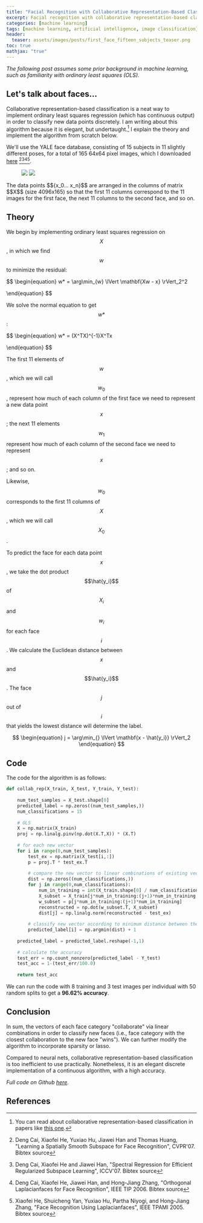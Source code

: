 ```yaml
---
title: "Facial Recognition with Collaborative Representation-Based Classification"
excerpt: Facial recognition with collaborative representation-based classification.
categories: [machine learning]
tags: [machine learning, artificial intelligence, image classification]
header:
  teaser: assets/images/posts/first_face_fifteen_subjects_teaser.png
toc: true
mathjax: "true"
---
```


*The following post assumes some prior background in machine learning, such as familiarity with ordinary least squares (OLS).*

## Let's talk about faces...

Collaborative representation-based classification is a neat way to implement ordinary least squares regression (which has continuous output) in order to classify new data points discretely. I am writing about this algorithm because it is elegant, but undertaught.[^5] I explain the theory and implement the algorithm from scratch below.

We'll use the YALE face database, consisting of 15 subjects in 11 slightly different poses, for a total of 165 64x64 pixel images, which I downloaded [here](http://www.cad.zju.edu.cn/home/dengcai/Data/FaceData.html) [^1][^2][^3][^4]. 
<figure class="half">
    <a href="/assets/images/image-filename-2-large.jpg"><img src="/assets/images/posts/first_face_fifteen_subjects.png"></a>
    <a href="/assets/images/image-filename-1-large.jpg"><img src="/assets/images/posts/total_images_one_face.png"></a>
</figure>
The data points $${x_0... x_n}$$ are arranged in the columns of matrix $$X$$ (size 4096x165) so that the first 11 columns correspond to the 11 images for the first face, the next 11 columns to the second face, and so on.

## Theory

We begin by implementing ordinary least squares regression on $$X$$, in which we find $$w$$ to minimize the residual:

$$ \begin{equation}
    w* = 
\arg\min_{w} \lVert \mathbf{Xw - x} \rVert_2^2

\end{equation} $$

We solve the normal equation to get $$\begin{equation} w* \end{equation}$$:

$$ \begin{equation}
    w* = (X^TX)^{-1}X^Tx

\end{equation} $$

The first 11 elements of $$w$$, which we will call $$w_0$$, represent how much of each column of the first face we need to represent a new data point $$x$$; the next 11 elements $$w_1$$ represent how much of each column of the second face we need to represent $$x$$; and so on.

Likewise, $$w_0$$ corresponds to the first 11 columns of $$X$$, which we will call $$X_0$$. 

To predict the face for each data point $$x$$, we take the dot product $$\hat{y_i}$$ of $$X_i$$ and $$w_i$$ for each face $$i$$. We calculate the Euclidean distance between $$x$$ and $$\hat{y_i}$$. The face $$j$$ out of $$i$$ that yields the lowest distance will determine the label.

$$ \begin{equation}
    j = \arg\min_{} \lVert \mathbf{x - \hat{y_i}} \rVert_2
\end{equation} $$

## Code

The code for the algorithm is as follows:

```python
def collab_rep(X_train, X_test, Y_train, Y_test):
    
    num_test_samples = X_test.shape[0]
    predicted_label = np.zeros((num_test_samples,))
    num_classifications = 15
    
    # OLS
    X = np.matrix(X_train)
    proj = np.linalg.pinv(np.dot(X.T,X)) * (X.T) 
    
    # for each new vector
    for i in range(0,num_test_samples):
        test_ex = np.matrix(X_test[i,:])
        p = proj.T * test_ex.T
        
        # compare the new vector to linear combinations of existing vectors by face
        dist = np.zeros((num_classifications,))
        for j in range(0,num_classifications):
            num_in_training = int(X_train.shape[0] / num_classifications)
            X_subset = X_train[j*num_in_training:(j+1)*num_in_training,:]
            w_subset = p[j*num_in_training:(j+1)*num_in_training]
            reconstructed = np.dot(w_subset.T, X_subset)
            dist[j] = np.linalg.norm(reconstructed - test_ex)
        
        # classify new vector according to minimum distance between the vector and reconstructed 
        predicted_label[i] = np.argmin(dist) + 1
        
    predicted_label = predicted_label.reshape(-1,1)
        
    # calculate the accuracy
    test_err = np.count_nonzero(predicted_label - Y_test)
    test_acc = 1-(test_err/100.0)
    
    return test_acc
```

We can run the code with 8 training and 3 test images per individual with 50 random splits to get a **96.62% accuracy**.

## Conclusion

In sum, the vectors of each face category "collaborate" via linear combinations in order to classify new faces (i.e., face category with the closest collaboration to the new face "wins"). We can further modify the algorithm to incorporate sparsity or lasso.

Compared to neural nets, collaborative representation-based classification is too inefficient to use practically. Nonetheless, it is an elegant discrete implementation of a continuous algorithm, with a high accuracy.

*Full code on Github [here](https://github.com/soniajoseph/Collaborative-Representation-Based-Classification).*

## References
[^1]: Deng Cai, Xiaofei He, Yuxiao Hu, Jiawei Han and Thomas Huang, "Learning a Spatially Smooth Subspace for Face Recognition", CVPR'07. Bibtex source
[^2]: Deng Cai, Xiaofei He and Jiawei Han, "Spectral Regression for Efficient Regularized Subspace Learning", ICCV'07.	Bibtex source
[^3]: Deng Cai, Xiaofei He, Jiawei Han, and Hong-Jiang Zhang, "Orthogonal Laplacianfaces for Face Recognition", IEEE TIP 2006. Bibtex source
[^4]: Xiaofei He, Shuicheng Yan, Yuxiao Hu, Partha Niyogi, and Hong-Jiang Zhang, "Face Recognition Using Laplacianfaces", IEEE TPAMI 2005. Bibtex source
[^5]: You can read about collaborative representation-based classification in papers like [this one](https://arxiv.org/abs/1204.2358).
